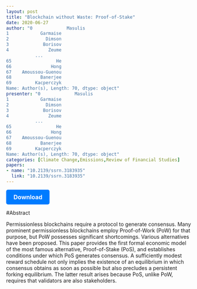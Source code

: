 ```yaml
---
layout: post
title: "Blockchain without Waste: Proof-of-Stake"
date: 2020-06-27
author: "0             Masulis
1            Garmaise
2              Dimson
3             Borisov
4               Zeume
           ...       
65                 He
66               Hong
67    Amoussou-Guenou
68           Banerjee
69         Kacperczyk
Name: Author(s), Length: 70, dtype: object"
presenter: "0             Masulis
1            Garmaise
2              Dimson
3             Borisov
4               Zeume
           ...       
65                 He
66               Hong
67    Amoussou-Guenou
68           Banerjee
69         Kacperczyk
Name: Author(s), Length: 70, dtype: object"
categories: [Climate Change,Emissions,Review of Financial Studies]
papers:
- name: "10.2139/ssrn.3183935"
  link: "10.2139/ssrn.3183935"
---
```


<p>
  <a href='https://sci.bban.top/pdf/10.2139/ssrn.3183935.pdf' class='button'>
    Download
  </a>
</p>

<style>
  .button {
    display: inline-block;
    padding: 10px 20px;
    background-color: #007bff;
    color: #fff;
    text-decoration: none;
    border-radius: 5px;
    font-size: 16px;
    font-weight: bold;
  }
</style>

#Abstract
<p>Permissionless blockchains require a protocol to generate consensus. Many prominent permissionless blockchains employ Proof-of-Work (PoW) for that purpose, but PoW possesses significant shortcomings. Various alternatives have been proposed. This paper provides the first formal economic model of the most famous alternative, Proof-of-Stake (PoS), and establishes conditions under which PoS generates consensus. A sufficiently modest reward schedule not only implies the existence of an equilibrium in which consensus obtains as soon as possible but also precludes a persistent forking equilibrium. The latter result arises because PoS, unlike PoW, requires that validators are also stakeholders.</p>
